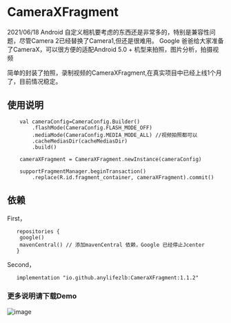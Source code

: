 # CameraXFragment

2021/06/18
Android 自定义相机要考虑的东西还是非常多的，特别是兼容性问题，尽管Camera 2已经替换了Camera1,但还是很难用。
Google 爸爸给大家准备了CameraX，可以很方便的适配Android 5.0 + 机型来拍照，图片分析，拍摄视频

简单的封装了拍照，录制视频的CameraXFragment,在真实项目中已经上线1个月了，目前情况稳定。



## 使用说明

        val cameraConfig=CameraConfig.Builder()
            .flashMode(CameraConfig.FLASH_MODE_OFF)
            .mediaMode(CameraConfig.MEDIA_MODE_ALL) //视频拍照都可以
            .cacheMediasDir(cacheMediasDir)
            .build()

        cameraXFragment = CameraXFragment.newInstance(cameraConfig)

        supportFragmentManager.beginTransaction()
            .replace(R.id.fragment_container, cameraXFragment).commit()
## 依赖
   First，   
   
       repositories {
        google()
        mavenCentral() // 添加mavenCentral 依赖，Google 已经停止Jcenter
       }

   Second，   
   
       implementation "io.github.anylifezlb:CameraXFragment:1.1.2"


### 更多说明请下载Demo
![image](https://user-images.githubusercontent.com/15169396/142362234-4300c052-cee6-4a1d-b835-baab7ae9e9b6.png)

